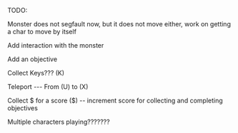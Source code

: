 TODO:

Monster does not segfault now, but it does not move either, work on getting a char to move by itself


Add interaction with the monster


Add an objective

Collect Keys??? (K)


Teleport 
	--- From (U) to (X)


Collect $ for a score ($)
	-- increment score for collecting and completing objectives

Multiple characters playing???????
